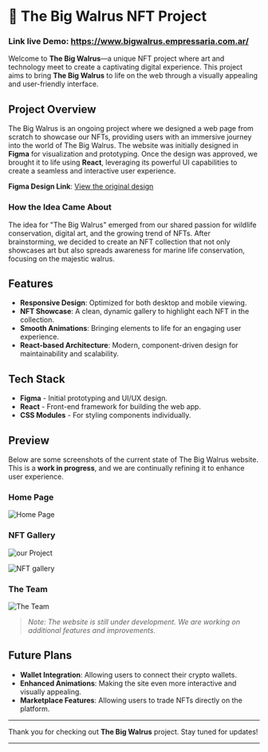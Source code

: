 # 🐋 The Big Walrus NFT Project

### Link live Demo: https://www.bigwalrus.empressaria.com.ar/

Welcome to **The Big Walrus**—a unique NFT project where art and technology meet to create a captivating digital experience. This project aims to bring **The Big Walrus** to life on the web through a visually appealing and user-friendly interface.

## Project Overview

The Big Walrus is an ongoing project where we designed a web page from scratch to showcase our NFTs, providing users with an immersive journey into the world of The Big Walrus. The website was initially designed in **Figma** for visualization and prototyping. Once the design was approved, we brought it to life using **React**, leveraging its powerful UI capabilities to create a seamless and interactive user experience.

**Figma Design Link**: [View the original design]([https://www.figma.com/your_project_link](https://www.figma.com/design/vt7GMGhXnPyfti92lKdYJz/BIG-WALRUS?node-id=0-1&t=QxEOyY1bFIENtMDz-1)) 

### How the Idea Came About
The idea for "The Big Walrus" emerged from our shared passion for wildlife conservation, digital art, and the growing trend of NFTs. After brainstorming, we decided to create an NFT collection that not only showcases art but also spreads awareness for marine life conservation, focusing on the majestic walrus.

## Features

- **Responsive Design**: Optimized for both desktop and mobile viewing.
- **NFT Showcase**: A clean, dynamic gallery to highlight each NFT in the collection.
- **Smooth Animations**: Bringing elements to life for an engaging user experience.
- **React-based Architecture**: Modern, component-driven design for maintainability and scalability.

## Tech Stack
- **Figma** - Initial prototyping and UI/UX design.
- **React** - Front-end framework for building the web app.
- **CSS Modules** - For styling components individually.

## Preview

Below are some screenshots of the current state of The Big Walrus website. This is a **work in progress**, and we are continually refining it to enhance user experience.

### Home Page
![Home Page](https://github.com/user-attachments/assets/a18a7525-3252-48d4-b89d-72e05d33a77d)

### NFT Gallery
![our Project](https://github.com/user-attachments/assets/a38cd891-194d-440d-9ba1-88b0a01ff636)

![NFT gallery](https://github.com/user-attachments/assets/a8ecffcf-bdf5-4605-b783-536779ba0816)

### The Team
![The Team](https://github.com/user-attachments/assets/1f710a1f-ffd7-4579-8163-1d128dcad822)

> *Note: The website is still under development. We are working on additional features and improvements.*

## Future Plans

- **Wallet Integration**: Allowing users to connect their crypto wallets.
- **Enhanced Animations**: Making the site even more interactive and visually appealing.
- **Marketplace Features**: Allowing users to trade NFTs directly on the platform.

---

Thank you for checking out **The Big Walrus** project. Stay tuned for updates!

---

